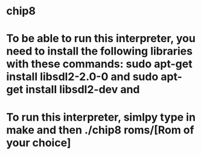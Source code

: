 # chip8
# To be able to run this interpreter, you need to install the following libraries with these commands: sudo apt-get install libsdl2-2.0-0 and sudo apt-get install libsdl2-dev and 
# To run this interpreter, simlpy type in make and then ./chip8 roms/[Rom of your choice]

